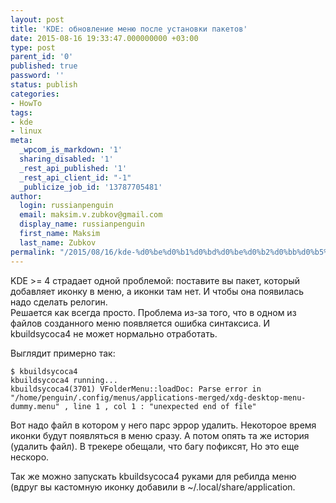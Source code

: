 ```yaml
---
layout: post
title: 'KDE: обновление меню после установки пакетов'
date: 2015-08-16 19:33:47.000000000 +03:00
type: post
parent_id: '0'
published: true
password: ''
status: publish
categories:
- HowTo
tags:
- kde
- linux
meta:
  _wpcom_is_markdown: '1'
  sharing_disabled: '1'
  _rest_api_published: '1'
  _rest_api_client_id: "-1"
  _publicize_job_id: '13787705481'
author:
  login: russianpenguin
  email: maksim.v.zubkov@gmail.com
  display_name: russianpenguin
  first_name: Maksim
  last_name: Zubkov
permalink: "/2015/08/16/kde-%d0%be%d0%b1%d0%bd%d0%be%d0%b2%d0%bb%d0%b5%d0%bd%d0%b8%d0%b5-%d0%bc%d0%b5%d0%bd%d1%8e-%d0%bf%d0%be%d1%81%d0%bb%d0%b5-%d1%83%d1%81%d1%82%d0%b0%d0%bd%d0%be%d0%b2%d0%ba%d0%b8-%d0%bf%d0%b0%d0%ba/"
---
```

KDE \>= 4 страдает одной проблемой: поставите вы пакет, который добавляет иконку в меню, а иконки там нет. И чтобы она появилась надо сделать релогин.  
Решается как всегда просто. Проблема из-за того, что в одном из файлов созданного меню появляется ошибка синтаксиса. И kbuildsycoca4 не может нормально отработать.

Выглядит примерно так:  
```
$ kbuildsycoca4  
kbuildsycoca4 running...  
kbuildsycoca4(3701) VFolderMenu::loadDoc: Parse error in "/home/penguin/.config/menus/applications-merged/xdg-desktop-menu-dummy.menu" , line 1 , col 1 : "unexpected end of file"  

```

Вот надо файл в котором у него парс эррор удалить. Некоторое время иконки будут появляться в меню сразу. А потом опять та же история (удалить файл). В трекере обещали, что багу пофиксят, Но это еще нескоро.

Так же можно запускать kbuildsycoca4 руками для ребилда меню (вдруг вы кастомную иконку добавили в ~/.local/share/application.

